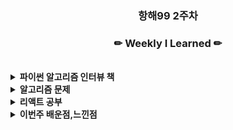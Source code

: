 
<h3 align="center"><b>항해99 2주차 </b></h3>

<h3 align="center"><b>✏ Weekly I Learned ✏</b></h3>
<br>
<details>
    <summary>
        <b>파이썬 알고리즘 인터뷰 책</b>
    </summary>
    <ul>
        <li>15장 힙
        <li>17장 정렬
        <li>18장 이진 탐색
    </ul>
</details>
<details>
    <summary>
        <b>알고리즘 문제</b>
    </summary>
    <ul>
        <li><a href="https://github.com/name8965/algorithm_Chapter2_11">풀이</a></li>
        <li>11279백준_최대 힙
        <li>1927백준_최소 힙
        <li>215_배열의 k 번째 큰 요소
        <li>10814백준_나이순 정렬
        <li>11650백준_좌표 정렬하기
        <li>1181백준_단어 정렬
        <li>147_삽입 정렬 리스트
        <li>179_가장 큰 수
        <li>242_유효한 애너그램
        <li>2751백준_수 정렬하기2
        <li>5052백준_전화번호 목록
        <li>56_구간 병합
        <li>75_색 정렬
        <li>973_원점에 k번째로 가까운 점
        <li>퀵정렬
        <li>1654백준_랜선 자르기
        <li>167_두 수의 합2
        <li>2110백준_공유기 설치
        <li>240_2D 행렬 검색2
        <li>2512백준_예산
        <li>2805백준_나무자르기
        <li>고정점 찾기
        <li>prg_더 맵게
        <li>prg_파일명 정렬
    </ul>
</details>

<details>
    <summary>
        <b>리액트 공부</b>
    </summary>
    <ul>
        <li><a href="https://nomadcoders.co/nwitter/lobby">뉴이터(트위터 클론코딩) 완성</a>
        <li><a href="https://github.com/name8965/nwitter">깃</a>
        <li>생활코딩 리액트 강의 완료 수강
    </ul>
</details>

<details>
    <summary>
        <b>이번주 배운점,느낀점</b>
    </summary>
    <ul>
        <li>힙/정렬/이진 탐색
        <li>이진 탐색 문제를 많이 풀었지만 어떻할때 쓰는지 문제만 봐서는 모르겠다 알고리즘도 좀더 공부가 
        <li>노마드 클론코딩을하면서 리액트의 감이 잡히기 시작했다 아직 훅/es6 등 아직 배울게 많지만, 다음번 세미 프로젝트를 하기 위한 선행학습으론 좋았던거같다.

   </ul>
</details>



